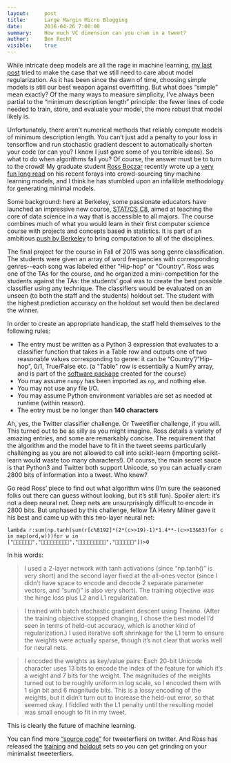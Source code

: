 ```yaml
---
layout:     post
title:      Large Margin Micro Blogging
date:       2016-04-26 7:00:00
summary:    How much VC dimension can you cram in a tweet?
author:     Ben Recht
visible:    true
---
```


While intricate deep models are all the rage in machine learning, [my last post](http://www.argmin.net/2016/04/18/bottoming-out/) tried to make the case that we still need to care about model regularization. As it has been since the dawn of time, choosing simple models is still our best weapon against overfitting.   But what does “simple” mean exactly?  Of the many ways to measure simplicity, I’ve always been partial to the “minimum description length” principle: the fewer lines of code needed to train, store, and evaluate your model, the more robust that model likely is.

Unfortunately, there aren’t numerical methods that reliably compute models of minimum description length.  You can’t just add a penalty to your loss in tensorflow and run stochastic gradient descent to automatically shorten your code (or can you? I know I just gave some of you terrible ideas).  So what to do when algorithms fail you? Of course, the answer must be to turn to the crowd!  My graduate student [Ross Boczar](http://www.rossboczar.com/) recently wrote up a [very fun long read](www.rossboczar.com/tweetifiers.html) on his recent forays into crowd-sourcing tiny machine learning models, and I think he has stumbled upon an infallible methodology for generating minimal models.  

Some background: here at Berkeley, some passionate educators have launched an impressive new course,  [STAT/CS C8](https://data-8.appspot.com/sp16/course), aimed at teaching the core of data science in a way that is accessible to all majors.   The course combines much of what you would learn in their first computer science course with projects and concepts based in statistics. It is part of an ambitious [push by Berkeley](http://www.dailycal.org/2016/03/01/346188/) to bring computation to all of the disciplines.

The final project for the course in Fall of 2015 was song genre classification. The students were given an array of word frequencies with corresponding genres--each song was labeled either "Hip-hop" or "Country".  Ross was one of the TAs for the course, and he organized a mini-competition for the students against the TAs: the students’ goal was to create the best possible classifier using any technique. The classifiers would be evaluated on an unseen (to both the staff and the students) holdout set. The student with the highest prediction accuracy on the holdout set would then be declared the winner.

In order to create an appropriate handicap, the staff held themselves to the following rules:

* The entry must be written as a Python 3 expression that evaluates to a classifier function that takes in a Table row and outputs one of two reasonable values corresponding to genre: it can be “Country”/“Hip-hop”, 0/1, True/False etc. (a "Table" row is essentially a NumPy array, and is part of the [software package](https://github.com/data-8/datascience) created for the course)
* You may assume `numpy` has been imported as  `np`, and nothing else.
* You may not use any file I/O.
* You may assume Python environment variables are set as needed at runtime (within reason).
* The entry must be no longer than **140 characters**

Ah, yes, the Twitter classifier challenge.  Or Tweetifier challenge, if you will.  This turned out to be as silly as you might imagine.  Ross details a variety of amazing entries, and some are remarkably concise.  The requirement that the algorithm and the model have to fit in the tweet seems particularly challenging as you are not allowed to call into scikit-learn (importing scikit-learn would waste too many characters!).  Of course, the main secret sauce is that Python3 and Twitter both support Unicode, so you can actually cram 2800 bits of information into a tweet.  Who knew?

Go read Ross’ piece to find out what algorithm wins (I’m sure the seasoned folks out there can guess without looking, but it’s still fun).  Spoiler alert: it’s not a deep neural net.  Deep nets are unsurprisingly difficult to encode in 2800 bits.  But unphased by this challenge, fellow TA Henry Milner gave it his best and came up with this two-layer neural net:

```
lambda r:sum(np.tanh(sum(r[c%8192]*(2*(c>>19)-1)*1.4**-(c>>13&63)for c in map(ord,w)))for w in
["񐀀񘀄񎀅񔀻񪁩򴂲","񐀀񘀄񎀅񔀻𦁐񪁩򦂭򼅍򸒥","񐀀񘀄񎀅񔀻񪁩򰃙򺄟򸋙򴎣","񐀀񘀄񎀅񔀻񪁩𴃍"])>0
```

In his words:

> I used a 2-layer network with tanh activations (since “np.tanh()” is very short) and the second layer fixed at the all-ones vector (since I didn’t have space to encode and decode 2 separate parameter vectors, and “sum()” is also very short). The training objective was the hinge loss plus L2 and L1 regularization.

> I trained with batch stochastic gradient descent using Theano.  (After the training objective stopped changing, I chose the best model I’d seen in terms of held-out accuracy, which is another kind of regularization.)  I used iterative soft shrinkage for the L1 term to ensure the weights were actually sparse, though it’s not clear that works well for neural nets.

> I encoded the weights as key/value pairs: Each 20-bit Unicode character uses 13 bits to encode the index of the feature for which it’s a weight and 7 bits for the weight.  The magnitudes of the weights turned out to be roughly uniform in log scale, so I encoded them with 1 sign bit and 6 magnitude bits.  This is a lossy encoding of the weights, but it didn’t turn out to increase the held-out error, so that seemed okay.  I fiddled with the L1 penalty until the resulting model was small enough to fit in my tweet.

This is clearly the future of machine learning.  

You can find more [“source code”](www.twitter.com/tweetifiers) for tweeterfiers on twitter.  And Ross has released the [training](http://www.rossboczar.com/tweetifiers_train.csv) and [holdout](http://www.rossboczar.com/tweetifiers_holdout.csv) sets so you can get grinding on your minimalist tweeterfiers.

